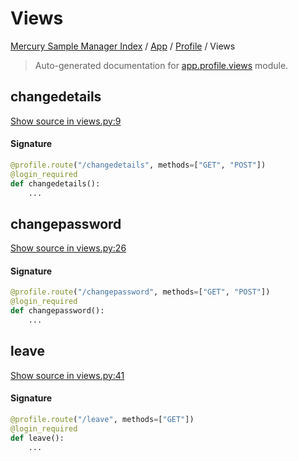 # Views

[Mercury Sample Manager Index](../../README.md#mercury-sample-manager-index) /
[App](../index.md#app) /
[Profile](./index.md#profile) /
Views

> Auto-generated documentation for [app.profile.views](https://github.com/HolgerGraef/MSM/blob/master/app/profile/views.py) module.

## changedetails

[Show source in views.py:9](https://github.com/HolgerGraef/MSM/blob/master/app/profile/views.py#L9)

#### Signature

```python
@profile.route("/changedetails", methods=["GET", "POST"])
@login_required
def changedetails():
    ...
```



## changepassword

[Show source in views.py:26](https://github.com/HolgerGraef/MSM/blob/master/app/profile/views.py#L26)

#### Signature

```python
@profile.route("/changepassword", methods=["GET", "POST"])
@login_required
def changepassword():
    ...
```



## leave

[Show source in views.py:41](https://github.com/HolgerGraef/MSM/blob/master/app/profile/views.py#L41)

#### Signature

```python
@profile.route("/leave", methods=["GET"])
@login_required
def leave():
    ...
```



